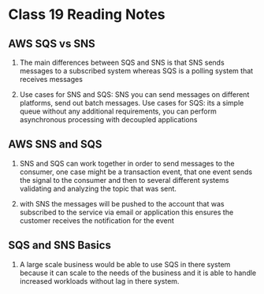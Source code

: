 # Class 19 Reading Notes

## AWS SQS vs SNS

1) The main differences between SQS and SNS is that SNS sends messages to a subscribed system whereas SQS is a polling system that receives messages

2) Use cases for SNS and SQS: SNS you can send messages on different platforms, send out batch messages. Use cases for SQS: its a simple queue without any additional requirements, you can perform asynchronous processing with decoupled applications

## AWS SNS and SQS

1) SNS and SQS can work together in order to send messages to the consumer, one case might be a transaction event, that one event sends the signal to the consumer and then to several different systems validating and analyzing the topic that was sent.

2) with SNS the messages will be pushed to the account that was subscribed to the service via email or application this ensures the customer receives the notification for the event

## SQS and SNS Basics

1) A large scale business would be able to use SQS in there system because it can scale to the needs of the business and it is able to handle increased workloads without lag in there system.
